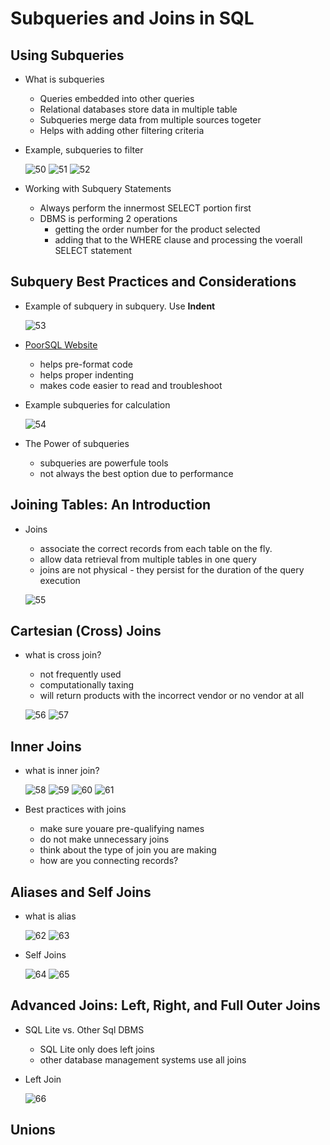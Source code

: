 # Subqueries and Joins in SQL

## Using Subqueries
- What is subqueries
    - Queries embedded into other queries
    - Relational databases store data in multiple table
    - Subqueries merge data from multiple sources togeter
    - Helps with adding other filtering criteria

- Example, subqueries to filter

    ![50](https://raw.githubusercontent.com/suereey/Coursera_SQL_LeiLearning/main/screenshot/50_subquery.png)
    ![51](https://raw.githubusercontent.com/suereey/Coursera_SQL_LeiLearning/main/screenshot/51_subquery.png)
    ![52](https://raw.githubusercontent.com/suereey/Coursera_SQL_LeiLearning/main/screenshot/52_subquery.png)

- Working with Subquery Statements
    - Always perform the innermost SELECT portion first
    - DBMS is performing 2 operations
        - getting the order number for the product selected
        - adding that to the WHERE clause and processing the voerall SELECT statement

## Subquery Best Practices and Considerations
- Example of subquery in subquery. Use **Indent**

    ![53]()

- [PoorSQL Website](https://poorsql.com/)
    - helps pre-format code
    - helps proper indenting
    - makes code easier to read and troubleshoot

- Example subqueries for calculation

    ![54]()

- The Power of subqueries
    - subqueries are powerfule tools
    - not always the best option due to performance

## Joining Tables: An Introduction
- Joins
    - associate the correct records from each table on the fly.
    - allow data retrieval from multiple tables in one query
    - joins are not physical - they persist for the duration of the query execution

    ![55](https://raw.githubusercontent.com/suereey/Coursera_SQL_LeiLearning/main/screenshot/55_join.png)

## Cartesian (Cross) Joins
- what is cross join?
    - not frequently used
    - computationally taxing
    - will return products with the incorrect vendor or no vendor at all

    ![56](https://raw.githubusercontent.com/suereey/Coursera_SQL_LeiLearning/main/screenshot/56_cartesian%20join.png)
    ![57](https://raw.githubusercontent.com/suereey/Coursera_SQL_LeiLearning/main/screenshot/57_cartesian%20join.png)


## Inner Joins
- what is inner join?

    ![58](https://raw.githubusercontent.com/suereey/Coursera_SQL_LeiLearning/main/screenshot/58_innerjoin.png)
    ![59](https://raw.githubusercontent.com/suereey/Coursera_SQL_LeiLearning/main/screenshot/59_innerjoin.png)
    ![60](https://raw.githubusercontent.com/suereey/Coursera_SQL_LeiLearning/main/screenshot/60_innerjoin.png)
    ![61](https://raw.githubusercontent.com/suereey/Coursera_SQL_LeiLearning/main/screenshot/61_innerjoin.png)

- Best practices with joins
    - make sure youare pre-qualifying names
    - do not make unnecessary joins
    - think about the type of join you are making
    - how are you connecting records?

## Aliases and Self Joins
- what is alias

    ![62](https://raw.githubusercontent.com/suereey/Coursera_SQL_LeiLearning/main/screenshot/62_alias.png)
    ![63](https://raw.githubusercontent.com/suereey/Coursera_SQL_LeiLearning/main/screenshot/63_alias.png)

- Self Joins

    ![64](https://raw.githubusercontent.com/suereey/Coursera_SQL_LeiLearning/main/screenshot/64_selfjoin.png)
    ![65](https://raw.githubusercontent.com/suereey/Coursera_SQL_LeiLearning/main/screenshot/65_selfjoin.png)

## Advanced Joins: Left, Right, and Full Outer Joins
- SQL Lite vs. Other Sql DBMS
    - SQL Lite only does left joins
    - other database management systems use all joins

- Left Join

    ![66]()

## Unions
